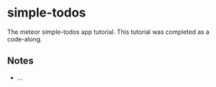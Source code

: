 # simple-todos
The meteor simple-todos app tutorial. This tutorial was completed as a code-along.

## Notes
* ...

